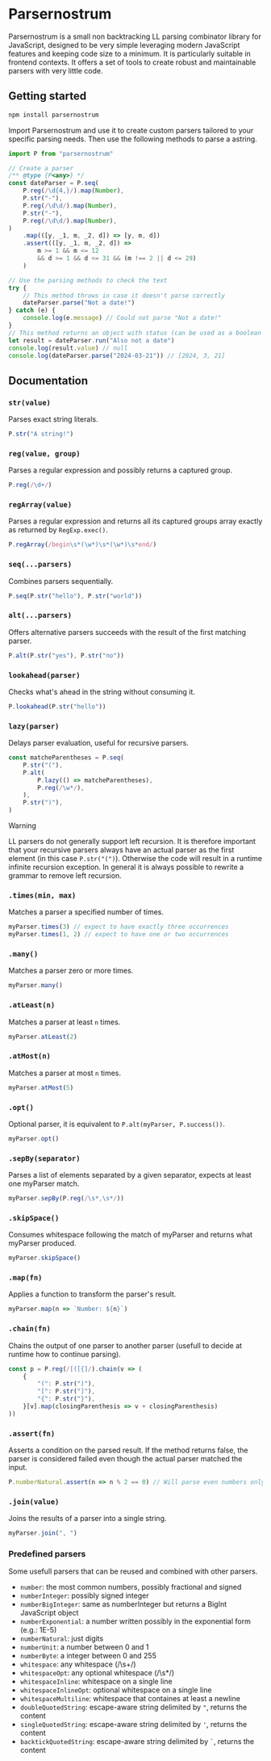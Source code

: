 # Parsernostrum

Parsernostrum is a small non backtracking LL parsing combinator library for JavaScript, designed to be very simple leveraging modern JavaScript features and keeping code size to a minimum. It is particularly suitable in frontend contexts. It offers a set of tools to create robust and maintainable parsers with very little code.

## Getting started

```sh
npm install parsernostrum
```

Import Parsernostrum and use it to create custom parsers tailored to your specific parsing needs. Then use the following methods to parse a astring.

```JavaScript
import P from "parsernostrum"

// Create a parser
/** @type {P<any>} */
const dateParser = P.seq(
    P.reg(/\d{4,}/).map(Number),
    P.str("-"),
    P.reg(/\d\d/).map(Number),
    P.str("-"),
    P.reg(/\d\d/).map(Number),
)
    .map(([y, _1, m, _2, d]) => [y, m, d])
    .assert(([y, _1, m, _2, d]) =>
        m >= 1 && m <= 12
        && d >= 1 && d <= 31 && (m !== 2 || d <= 29)
    )

// Use the parsing methods to check the text
try {
    // This method throws in case it doesn't parse correctly
    dateParser.parse("Not a date!")
} catch (e) {
    console.log(e.message) // Could not parse "Not a date!"
}
// This method returns an object with status (can be used as a boolean to check if success) and value keys
let result = dateParser.run("Also not a date")
console.log(result.value) // null
console.log(dateParser.parse("2024-03-21")) // [2024, 3, 21]
```

## Documentation

### `str(value)`
Parses exact string literals.
```JavaScript
P.str("A string!")
```

### `reg(value, group)`
Parses a regular expression and possibly returns a captured group.
```JavaScript
P.reg(/\d+/)
```

### `regArray(value)`
Parses a regular expression and returns all its captured groups array exactly as returned by `RegExp.exec()`.
```JavaScript
P.regArray(/begin\s*(\w*)\s*(\w*)\s*end/)
```

### `seq(...parsers)`
Combines parsers sequentially.
```JavaScript
P.seq(P.str("hello"), P.str("world"))
```

### `alt(...parsers)`
Offers alternative parsers succeeds with the result of the first matching parser.
```JavaScript
P.alt(P.str("yes"), P.str("no"))
```

### `lookahead(parser)`
Checks what's ahead in the string without consuming it.
```JavaScript
P.lookahead(P.str("hello"))
```

### `lazy(parser)`
Delays parser evaluation, useful for recursive parsers.
```JavaScript
const matcheParentheses = P.seq(
    P.str("("),
    P.alt(
        P.lazy(() => matcheParentheses),
        P.reg(/\w*/),
    ),
    P.str(")"),
)
```
>[!WARNING]
>LL parsers do not generally support left recursion. It is therefore important that your recursive parsers always have
>an actual parser as the first element (in this case `P.str("(")`). Otherwise the code will result in a runtime
>infinite recursion exception. In general it is always possible to rewrite a grammar to remove left recursion.

### `.times(min, max)`
Matches a parser a specified number of times.
```JavaScript
myParser.times(3) // expect to have exactly three occurrences
myParser.times(1, 2) // expect to have one or two occurrences
```

### `.many()`
Matches a parser zero or more times.
```JavaScript
myParser.many()
```

### `.atLeast(n)`
Matches a parser at least `n` times.
```JavaScript
myParser.atLeast(2)
```

### `.atMost(n)`
Matches a parser at most `n` times.
```JavaScript
myParser.atMost(5)
```

### `.opt()`
Optional parser, it is equivalent to `P.alt(myParser, P.success())`.
```JavaScript
myParser.opt()
```

### `.sepBy(separator)`
Parses a list of elements separated by a given separator, expects at least one myParser match.
```JavaScript
myParser.sepBy(P.reg(/\s*,\s*/))
```

### `.skipSpace()`
Consumes whitespace following the match of myParser and returns what myParser produced.
```JavaScript
myParser.skipSpace()
```

### `.map(fn)`
Applies a function to transform the parser's result.
```JavaScript
myParser.map(n => `Number: ${n}`)
```

### `.chain(fn)`
Chains the output of one parser to another parser (usefull to decide at runtime how to continue parsing).
```JavaScript
const p = P.reg(/[([{]/).chain(v => (
    {
        "(": P.str(")"),
        "[": P.str("]"),
        "{": P.str("}"),
    }[v].map(closingParenthesis => v + closingParenthesis)
))
```

### `.assert(fn)`
Asserts a condition on the parsed result. If the method returns false, the parser is considered failed even though the actual parser matched the input.
```JavaScript
P.numberNatural.assert(n => n % 2 == 0) // Will parse even numbers only
```

### `.join(value)`
Joins the results of a parser into a single string.
```JavaScript
myParser.join(", ")
```

### Predefined parsers
Some usefull parsers that can be reused and combined with other parsers.
- `number`: the most common numbers, possibly fractional and signed
- `numberInteger`: possibly signed integer
- `numberBigInteger`: same as numberInteger but returns a BigInt JavaScript object
- `numberExponential`: a number written possibly in the exponential form (e.g.: 1E-5)
- `numberNatural`: just digits
- `numberUnit`: a number between 0 and 1
- `numberByte`: a integer between 0 and 255
- `whitespace`: any whitespace (/\s+/)
- `whitespaceOpt`: any optional whitespace (/\s*/)
- `whitespaceInline`: whitespace on a single line
- `whitespaceInlineOpt`: optional whitespace on a single line
- `whitespaceMultiline`: whitespace that containes at least a newline
- `doubleQuotedString`: escape-aware string delimited by `"`, returns the content
- `singleQuotedString`: escape-aware string delimited by `'`, returns the content
- `backtickQuotedString`: escape-aware string delimited by `` ` ``, returns the content
